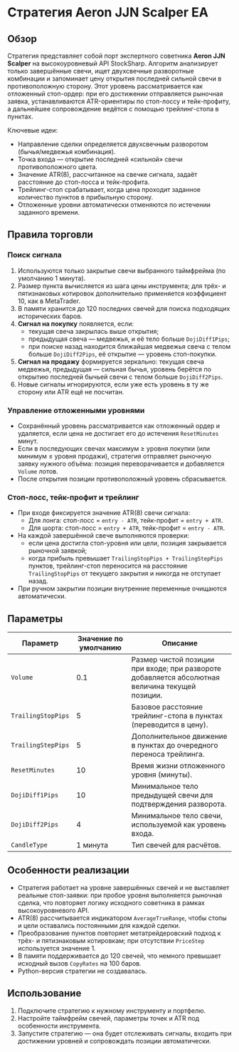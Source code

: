 # Стратегия Aeron JJN Scalper EA

## Обзор
Стратегия представляет собой порт экспертного советника **Aeron JJN Scalper** на высокоуровневый API StockSharp. Алгоритм анализирует только завершённые свечи, ищет двухсвечные разворотные комбинации и запоминает цену открытия последней сильной свечи в противоположную сторону. Этот уровень рассматривается как отложенный стоп-ордер: при его достижении отправляется рыночная заявка, устанавливаются ATR-ориентиры по стоп-лоссу и тейк-профиту, а дальнейшее сопровождение ведётся с помощью трейлинг-стопа в пунктах.

Ключевые идеи:

* Направление сделки определяется двухсвечным разворотом (бычья/медвежья комбинация).
* Точка входа — открытие последней «сильной» свечи противоположного цвета.
* Значение ATR(8), рассчитанное на свечке сигнала, задаёт расстояние до стоп-лосса и тейк-профита.
* Трейлинг-стоп срабатывает, когда цена проходит заданное количество пунктов в прибыльную сторону.
* Отложенные уровни автоматически отменяются по истечении заданного времени.

## Правила торговли
### Поиск сигнала
1. Используются только закрытые свечи выбранного таймфрейма (по умолчанию 1 минута).
2. Размер пункта вычисляется из шага цены инструмента; для трёх- и пятизнаковых котировок дополнительно применяется коэффициент 10, как в MetaTrader.
3. В памяти хранится до 120 последних свечей для поиска подходящих исторических баров.
4. **Сигнал на покупку** появляется, если:
   * текущая свеча закрылась выше открытия;
   * предыдущая свеча — медвежья, и её тело больше `DojiDiff1Pips`;
   * при поиске назад находится ближайшая медвежья свеча с телом больше `DojiDiff2Pips`, её открытие — уровень стоп-покупки.
5. **Сигнал на продажу** формируется зеркально: текущая свеча медвежья, предыдущая — сильная бычья, уровень берётся по открытию последней бычьей свечи с телом больше `DojiDiff2Pips`.
6. Новые сигналы игнорируются, если уже есть уровень в ту же сторону или ATR ещё не посчитан.

### Управление отложенными уровнями
* Сохранённый уровень рассматривается как отложенный ордер и удаляется, если цена не достигает его до истечения `ResetMinutes` минут.
* Если в последующих свечах максимум ≥ уровня покупки (или минимум ≤ уровня продажи), стратегия отправляет рыночную заявку нужного объёма: позиция переворачивается и добавляется `Volume` лотов.
* После открытия позиции противоположный уровень сбрасывается.

### Стоп-лосс, тейк-профит и трейлинг
* При входе фиксируется значение ATR(8) свечи сигнала:
  * Для лонга: стоп-лосс = `entry - ATR`, тейк-профит = `entry + ATR`.
  * Для шорта: стоп-лосс = `entry + ATR`, тейк-профит = `entry - ATR`.
* На каждой завершённой свече выполняются проверки:
  * если цена достигла стоп-уровня или цели, позиция закрывается рыночной заявкой;
  * когда прибыль превышает `TrailingStopPips + TrailingStepPips` пунктов, трейлинг-стоп переносится на расстояние `TrailingStopPips` от текущего закрытия и никогда не отступает назад.
* При ручном закрытии позиции внутренние переменные очищаются автоматически.

## Параметры
| Параметр | Значение по умолчанию | Описание |
|----------|-----------------------|----------|
| `Volume` | 0.1 | Размер чистой позиции при входе; при развороте добавляется абсолютная величина текущей позиции. |
| `TrailingStopPips` | 5 | Базовое расстояние трейлинг-стопа в пунктах (переводится в цену). |
| `TrailingStepPips` | 5 | Дополнительное движение в пунктах до очередного переноса трейлинга. |
| `ResetMinutes` | 10 | Время жизни отложенного уровня (минуты). |
| `DojiDiff1Pips` | 10 | Минимальное тело предыдущей свечи для подтверждения разворота. |
| `DojiDiff2Pips` | 4 | Минимальное тело свечи, используемой как уровень входа. |
| `CandleType` | 1 минута | Тип свечей для расчётов. |

## Особенности реализации
* Стратегия работает на уровне завершённых свечей и не выставляет реальные стоп-заявки: при пробое уровня выполняется рыночная сделка, что повторяет логику исходного советника в рамках высокоуровневого API.
* ATR(8) рассчитывается индикатором `AverageTrueRange`, чтобы стопы и цели оставались постоянными для каждой сделки.
* Преобразование пунктов повторяет метатрейдеровский подход к трёх- и пятизнаковым котировкам; при отсутствии `PriceStep` используется значение 1.
* В памяти поддерживается до 120 свечей, что немного превышает исходный вызов `CopyRates` на 100 баров.
* Python-версия стратегии не создавалась.

## Использование
1. Подключите стратегию к нужному инструменту и портфелю.
2. Настройте таймфрейм свечей, параметры точек и ATR под особенности инструмента.
3. Запустите стратегию — она будет отслеживать сигналы, входить при достижении уровней и сопровождать позиции автоматически.
